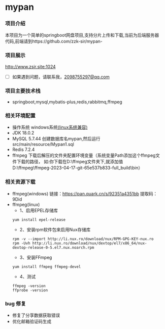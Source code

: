 # mypan

### 项目介绍
本项目为一个简单的springboot网盘项目,支持分片上传和下载,当前为后端服务器代码,前端请到https://github.com/zzk-sir/mypan-

### 项目展示
http://www.zsir.site:1024

- [ ]  如果遇到问题，请联系我，2098755297@qq.com


### 项目主要技术栈
* springboot,mysql,mybatis-plus,redis,rabbitmq,ffmpeg

### 相关环境配置
* 操作系统 windows系统[(linux系统兼容)](#linux)
* JDK 18.0.2
* MySQL 5.7.44 创建数据库名mypan,然后运行src/main/resource/Mypan1.sql
* Redis 7.2.4
* ffmpeg 下载后解压的文件夹配置环境变量（系统变量Path添加这个ffmpeg文件下载的路径，
如:你下载在D:\ffmpeg文件夹下,就添加值D:\ffmpeg\ffmpeg-2023-04-17-git-65e537b833-full_build\bin）


### 相关资源下载
* ffmpeg(windows)
  链接：https://pan.quark.cn/s/92351a4351bb
  提取码：9Did
* <span id="linux">ffmpeg(linux)</span>
  *  1、启用EPEL存储库
  ```shell
  yum install epel-release
  ```
  * 2、安装rpm软件包来启用Nux存储库
  ```shell
  rpm -v --import http://li.nux.ro/download/nux/RPM-GPG-KEY-nux.ro
  rpm -Uvh http://li.nux.ro/download/nux/dextop/el7/x86_64/nux-dextop-release-0-5.el7.nux.noarch.rpm
  ```
  * 3、安装FFmpeg
  ```shell
  yum install ffmpeg ffmpeg-devel
  ```
  * 4、测试
  ```shell
  ffmpeg -version
  ffprobe -version
  ```
### bug 修复
* 修复了分享数据获取错误
* 优化邮箱验证码生成